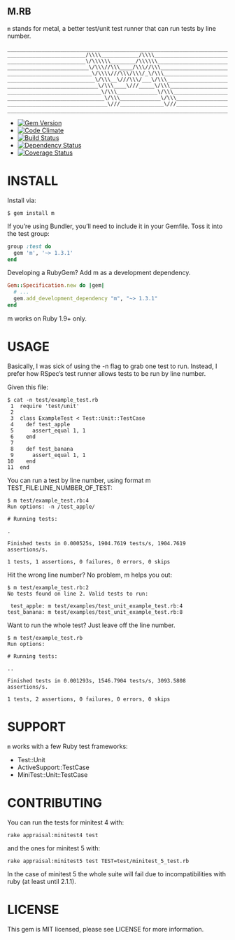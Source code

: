 M.RB
----

`m` stands for metal, a better test/unit test runner that can run tests by line number.

    ________________________________________________________________________________
    _________________________/\\\\____________/\\\\_________________________________
    _________________________\/\\\\\\________/\\\\\\________________________________
    __________________________\/\\\//\\\____/\\\//\\\_______________________________
    ___________________________\/\\\\///\\\/\\\/_\/\\\______________________________
    ____________________________\/\\\__\///\\\/___\/\\\_____________________________
    _____________________________\/\\\____\///_____\/\\\____________________________
    ______________________________\/\\\_____________\/\\\___________________________
    _______________________________\/\\\_____________\/\\\__________________________
    ________________________________\///______________\///__________________________
    ________________________________________________________________________________


  - [![Gem Version](https://badge.fury.io/rb/m.png)](https://rubygems.org/gems/m)
  - [![Code Climate](https://codeclimate.com/github/qrush/m.png)](https://codeclimate.com/github/qrush/m)
  - [![Build Status](https://travis-ci.org/qrush/m.png)](https://travis-ci.org/qrush/m)
  - [![Dependency Status](https://gemnasium.com/qrush/m.png)](https://gemnasium.com/qrush/m)
  - [![Coverage Status](https://coveralls.io/repos/qrush/m/badge.png?branch=master)](https://coveralls.io/r/qrush/m)


INSTALL
=======

Install via:


    $ gem install m


If you’re using Bundler, you’ll need to include it in your Gemfile. Toss it into the test group:

``` ruby
group :test do
  gem 'm', '~> 1.3.1'
end
```

Developing a RubyGem? Add m as a development dependency.


``` ruby
Gem::Specification.new do |gem|
  # ...
  gem.add_development_dependency "m", "~> 1.3.1"
end
```

m works on Ruby 1.9+ only.


USAGE
=====

Basically, I was sick of using the -n flag to grab one test to run. Instead, I prefer how RSpec’s test runner allows tests to be run by line number.

Given this file:


    $ cat -n test/example_test.rb
     1  require 'test/unit'
     2
     3  class ExampleTest < Test::Unit::TestCase
     4    def test_apple
     5      assert_equal 1, 1
     6    end
     7
     8    def test_banana
     9      assert_equal 1, 1
    10    end
    11  end


You can run a test by line number, using format m TEST_FILE:LINE_NUMBER_OF_TEST:


    $ m test/example_test.rb:4
    Run options: -n /test_apple/

    # Running tests:

    .

    Finished tests in 0.000525s, 1904.7619 tests/s, 1904.7619 assertions/s.

    1 tests, 1 assertions, 0 failures, 0 errors, 0 skips


Hit the wrong line number? No problem, m helps you out:


    $ m test/example_test.rb:2
    No tests found on line 2. Valid tests to run:

     test_apple: m test/examples/test_unit_example_test.rb:4
    test_banana: m test/examples/test_unit_example_test.rb:8


Want to run the whole test? Just leave off the line number.


    $ m test/example_test.rb
    Run options:

    # Running tests:

    ..

    Finished tests in 0.001293s, 1546.7904 tests/s, 3093.5808 assertions/s.

    1 tests, 2 assertions, 0 failures, 0 errors, 0 skips


SUPPORT
=======

`m` works with a few Ruby test frameworks:

  - Test::Unit
  - ActiveSupport::TestCase
  - MiniTest::Unit::TestCase


CONTRIBUTING
============

You can run the tests for minitest 4 with:

    rake appraisal:minitest4 test

and the ones for minitest 5 with:

    rake appraisal:minitest5 test TEST=test/minitest_5_test.rb

In the case of minitest 5 the whole suite will fail due to incompatibilities
with ruby (at least until 2.1.1).


LICENSE
=======

This gem is MIT licensed, please see LICENSE for more information.
